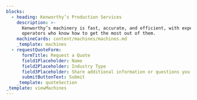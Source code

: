 ```yaml
---
blocks:
  - heading: Kenworthy’s Production Services
    description: >-
      Kenworthy’s machinery is fast, accurate, and efficient, with expert
      operators who know how to get the most out of them.
    machineCards: content/machines/machines.md
    _template: machines
  - requestQuoteForm:
      formTitle: Request a Quote
      field1Placeholder: Name
      field2Placeholder: Industry Type
      field3Placeholder: Share additional information or questions you have. Our team will personally connect with you about this quote.
      submitButtonText: Submit
    _template: quoteSection
_template: viewMachines
---
```


